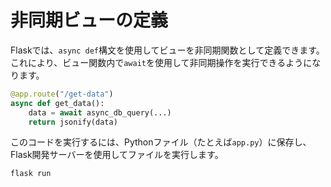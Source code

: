 # 非同期ビューの定義

Flaskでは、`async def`構文を使用してビューを非同期関数として定義できます。これにより、ビュー関数内で`await`を使用して非同期操作を実行できるようになります。

```python
@app.route("/get-data")
async def get_data():
    data = await async_db_query(...)
    return jsonify(data)
```

このコードを実行するには、Pythonファイル（たとえば`app.py`）に保存し、Flask開発サーバーを使用してファイルを実行します。

```bash
flask run
```
